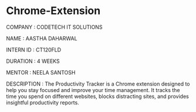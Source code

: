 # Chrome-Extension

COMPANY : CODETECH IT SOLUTIONS

NAME : AASTHA DAHARWAL

INTERN ID : CT120FLD

DURATION : 4 WEEKS

MENTOR : NEELA SANTOSH

DESCRIPTION : The Productivity Tracker is a Chrome extension designed to help you stay focused and improve your time management. It tracks the time you spend on different websites, blocks distracting sites, and provides insightful productivity reports.
